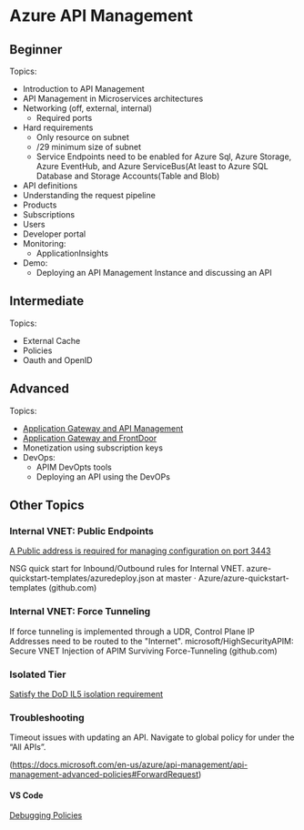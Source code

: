 # Azure API Management

## Beginner

Topics:

- Introduction to API Management
- API Management in Microservices architectures
- Networking (off, external, internal)
  - Required ports
- Hard requirements
  -	Only resource on subnet
  -	/29 minimum size of subnet
  -	Service Endpoints need to be enabled for Azure Sql, Azure Storage, Azure EventHub, and Azure ServiceBus(At least to Azure SQL Database and Storage Accounts(Table and Blob)
- API definitions
- Understanding the request pipeline
- Products
- Subscriptions
- Users
- Developer portal
- Monitoring:
  - ApplicationInsights
- Demo:
  - Deploying an API Management Instance and discussing an API

## Intermediate

Topics:

- External Cache
- Policies
- Oauth and OpenID

## Advanced

Topics:

- [Application Gateway and API Management](https://docs.microsoft.com/en-us/azure/api-management/api-management-howto-integrate-internal-vnet-appgateway#:~:text=Integrating%20Application%20Gateway%20with%20API%20Management%20provides%20the,as%20a%20frontend%20to%20your%20API%20Management%20instance.)
- [Application Gateway and FrontDoor](https://azure.microsoft.com/en-us/resources/templates/201-front-door-api-management/)
- Monetization using subscription keys
- DevOps:
  - APIM DevOpts tools
  - Deploying an API using the DevOPs

## Other Topics

### Internal VNET: Public Endpoints
 
[A Public address is required for managing configuration on port 3443](https://docs.microsoft.com/en-us/azure/api-management/api-management-howto-ip-addresses#ip-addresses-of-api-management-service-in-vnet)
 
NSG quick start for Inbound/Outbound rules for Internal VNET. azure-quickstart-templates/azuredeploy.json at master · Azure/azure-quickstart-templates (github.com)
 
### Internal VNET: Force Tunneling
 
If force tunneling is implemented through a UDR, Control Plane IP Addresses need to be routed to the "Internet". 
microsoft/HighSecurityAPIM: Secure VNET Injection of APIM Surviving Force-Tunneling (github.com)
 
### Isolated Tier
 
[Satisfy the DoD IL5 isolation requirement](https://docs.microsoft.com/en-us/azure/api-management/upgrade-and-scale#compute-isolation)
 
 
### Troubleshooting
 
Timeout issues with updating an API. Navigate to global policy for <forward-request> under the “All APIs”.

(https://docs.microsoft.com/en-us/azure/api-management/api-management-advanced-policies#ForwardRequest)
  
<forward-request timeout policy>
 
#### VS Code 

[Debugging Policies](https://docs.microsoft.com/en-us/azure/api-management/api-management-debug-policies)
 

